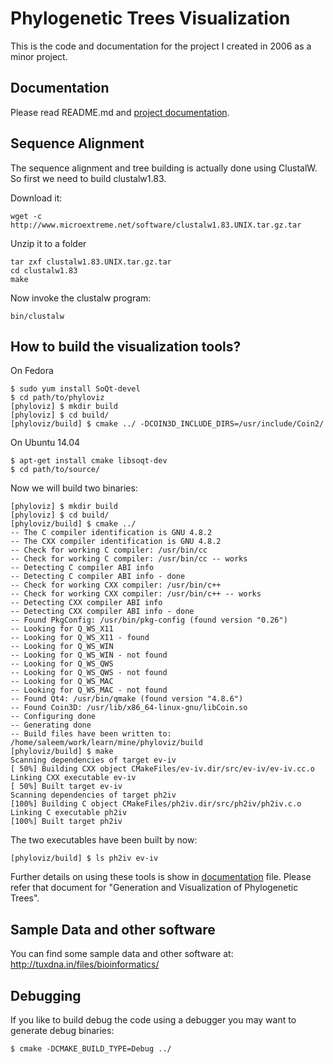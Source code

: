 # Phylogenetic Trees Visualization

This is the code and documentation for the project I created in 2006 as a minor project.

## Documentation

Please read README.md and [project documentation](doc/index.asciidoc).

## Sequence Alignment

The sequence alignment and tree building is actually done using ClustalW. So first we need to build clustalw1.83.

Download it:

    wget -c http://www.microextreme.net/software/clustalw1.83.UNIX.tar.gz.tar

Unzip it to a folder

    tar zxf clustalw1.83.UNIX.tar.gz.tar
	cd clustalw1.83
	make

Now invoke the clustalw program:

	bin/clustalw

## How to build the visualization tools?

On Fedora

    $ sudo yum install SoQt-devel
    $ cd path/to/phyloviz
    [phyloviz] $ mkdir build
    [phyloviz] $ cd build/
    [phyloviz/build] $ cmake ../ -DCOIN3D_INCLUDE_DIRS=/usr/include/Coin2/




On Ubuntu 14.04

    $ apt-get install cmake libsoqt-dev
    $ cd path/to/source/

Now we will build two binaries:

    [phyloviz] $ mkdir build
    [phyloviz] $ cd build/
    [phyloviz/build] $ cmake ../
    -- The C compiler identification is GNU 4.8.2
    -- The CXX compiler identification is GNU 4.8.2
    -- Check for working C compiler: /usr/bin/cc
    -- Check for working C compiler: /usr/bin/cc -- works
    -- Detecting C compiler ABI info
    -- Detecting C compiler ABI info - done
    -- Check for working CXX compiler: /usr/bin/c++
    -- Check for working CXX compiler: /usr/bin/c++ -- works
    -- Detecting CXX compiler ABI info
    -- Detecting CXX compiler ABI info - done
    -- Found PkgConfig: /usr/bin/pkg-config (found version "0.26") 
    -- Looking for Q_WS_X11
    -- Looking for Q_WS_X11 - found
    -- Looking for Q_WS_WIN
    -- Looking for Q_WS_WIN - not found
    -- Looking for Q_WS_QWS
    -- Looking for Q_WS_QWS - not found
    -- Looking for Q_WS_MAC
    -- Looking for Q_WS_MAC - not found
    -- Found Qt4: /usr/bin/qmake (found version "4.8.6") 
    -- Found Coin3D: /usr/lib/x86_64-linux-gnu/libCoin.so  
    -- Configuring done
    -- Generating done
    -- Build files have been written to: /home/saleem/work/learn/mine/phyloviz/build
    [phyloviz/build] $ make
    Scanning dependencies of target ev-iv
    [ 50%] Building CXX object CMakeFiles/ev-iv.dir/src/ev-iv/ev-iv.cc.o
    Linking CXX executable ev-iv
    [ 50%] Built target ev-iv
    Scanning dependencies of target ph2iv
    [100%] Building C object CMakeFiles/ph2iv.dir/src/ph2iv/ph2iv.c.o
    Linking C executable ph2iv
    [100%] Built target ph2iv

The two executables have been built by now:

    [phyloviz/build] $ ls ph2iv ev-iv

Further details on using these tools is show in [documentation](doc/index.asciidoc) file. Please refer that document for "Generation and Visualization of Phylogenetic Trees".

## Sample Data and other software

You can find some sample data and other software at: http://tuxdna.in/files/bioinformatics/


## Debugging

If you like to build debug the code using a debugger you may want to generate debug binaries:

    $ cmake -DCMAKE_BUILD_TYPE=Debug ../

